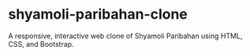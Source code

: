 # shyamoli-paribahan-clone
A responsive, interactive web clone of Shyamoli Paribahan using HTML, CSS, and Bootstrap.
